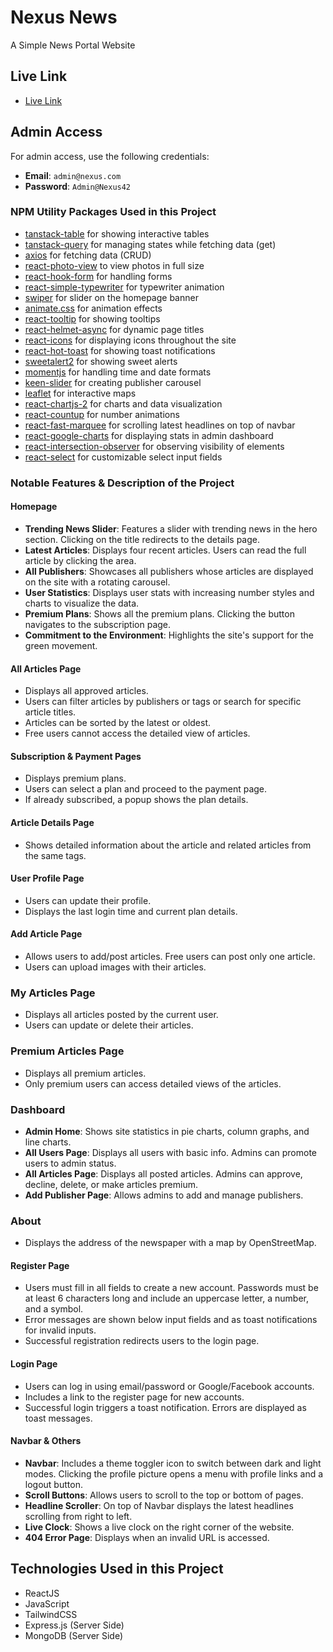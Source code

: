 # Nexus News

A Simple News Portal Website

## Live Link

- [Live Link](https://nexus-news-nhb.web.app)

## Admin Access

For admin access, use the following credentials:

- **Email**: `admin@nexus.com`
- **Password**: `Admin@Nexus42`

### NPM Utility Packages Used in this Project

- [tanstack-table](https://tanstack.com/table/latest) for showing interactive tables
- [tanstack-query](https://tanstack.com/query/latest) for managing states while fetching data (get)
- [axios](https://axios-http.com/docs/intro) for fetching data (CRUD)
- [react-photo-view](https://www.npmjs.com/package/react-photo-view) to view photos in full size
- [react-hook-form](https://react-hook-form.com/) for handling forms
- [react-simple-typewriter](https://www.npmjs.com/package/react-simple-typewriter) for typewriter animation
- [swiper](https://swiperjs.com/) for slider on the homepage banner
- [animate.css](https://animate.style/) for animation effects
- [react-tooltip](https://react-tooltip.com/) for showing tooltips
- [react-helmet-async](https://www.npmjs.com/package/react-helmet-async) for dynamic page titles
- [react-icons](https://react-icons.github.io/react-icons/) for displaying icons throughout the site
- [react-hot-toast](https://react-hot-toast.com/) for showing toast notifications
- [sweetalert2](https://sweetalert2.github.io/) for showing sweet alerts
- [momentjs](https://momentjs.com/) for handling time and date formats
- [keen-slider](https://keen-slider.io/) for creating publisher carousel
- [leaflet](https://leafletjs.com/) for interactive maps
- [react-chartjs-2](https://react-chartjs-2.js.org/) for charts and data visualization
- [react-countup](https://www.npmjs.com/package/react-countup) for number animations
- [react-fast-marquee](https://www.npmjs.com/package/react-fast-marquee) for scrolling latest headlines on top of navbar
- [react-google-charts](https://react-google-charts.com/) for displaying stats in admin dashboard
- [react-intersection-observer](https://www.npmjs.com/package/react-intersection-observer) for observing visibility of elements
- [react-select](https://react-select.com/home) for customizable select input fields

### Notable Features & Description of the Project

#### Homepage

- **Trending News Slider**: Features a slider with trending news in the hero section. Clicking on the title redirects to the details page.
- **Latest Articles**: Displays four recent articles. Users can read the full article by clicking the area.
- **All Publishers**: Showcases all publishers whose articles are displayed on the site with a rotating carousel.
- **User Statistics**: Displays user stats with increasing number styles and charts to visualize the data.
- **Premium Plans**: Shows all the premium plans. Clicking the button navigates to the subscription page.
- **Commitment to the Environment**: Highlights the site's support for the green movement.

#### All Articles Page

- Displays all approved articles.
- Users can filter articles by publishers or tags or search for specific article titles.
- Articles can be sorted by the latest or oldest.
- Free users cannot access the detailed view of articles.

#### Subscription & Payment Pages

- Displays premium plans.
- Users can select a plan and proceed to the payment page.
- If already subscribed, a popup shows the plan details.

#### Article Details Page

- Shows detailed information about the article and related articles from the same tags.

#### User Profile Page

- Users can update their profile.
- Displays the last login time and current plan details.

#### Add Article Page

- Allows users to add/post articles. Free users can post only one article.
- Users can upload images with their articles.

### My Articles Page

- Displays all articles posted by the current user.
- Users can update or delete their articles.

### Premium Articles Page

- Displays all premium articles.
- Only premium users can access detailed views of the articles.

### Dashboard

- **Admin Home**: Shows site statistics in pie charts, column graphs, and line charts.
- **All Users Page**: Displays all users with basic info. Admins can promote users to admin status.
- **All Articles Page**: Displays all posted articles. Admins can approve, decline, delete, or make articles premium.
- **Add Publisher Page**: Allows admins to add and manage publishers.

### About

- Displays the address of the newspaper with a map by OpenStreetMap.

#### Register Page

- Users must fill in all fields to create a new account. Passwords must be at least 6 characters long and include an uppercase letter, a number, and a symbol.
- Error messages are shown below input fields and as toast notifications for invalid inputs.
- Successful registration redirects users to the login page.

#### Login Page

- Users can log in using email/password or Google/Facebook accounts.
- Includes a link to the register page for new accounts.
- Successful login triggers a toast notification. Errors are displayed as toast messages.

#### Navbar & Others

- **Navbar**: Includes a theme toggler icon to switch between dark and light modes. Clicking the profile picture opens a menu with profile links and a logout button.
- **Scroll Buttons**: Allows users to scroll to the top or bottom of pages.
- **Headline Scroller**: On top of Navbar displays the latest headlines scrolling from right to left.
- **Live Clock**: Shows a live clock on the right corner of the website.
- **404 Error Page**: Displays when an invalid URL is accessed.

## Technologies Used in this Project

- ReactJS
- JavaScript
- TailwindCSS
- Express.js (Server Side)
- MongoDB (Server Side)
